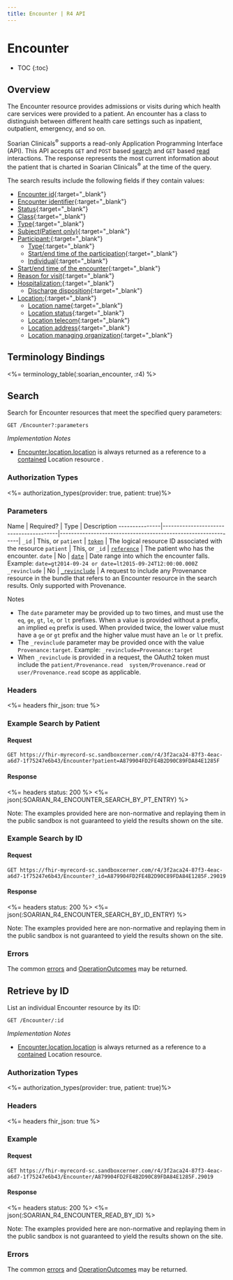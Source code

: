 ```yaml
---
title: Encounter | R4 API
---
```


# Encounter

* TOC
{:toc}

## Overview

The Encounter resource provides admissions or visits during which health care services were provided to a patient. An encounter has a class to distinguish between different health care settings such as inpatient, outpatient, emergency, and so on.

Soarian Clinicals<sup>®</sup> supports a read-only Application Programming Interface (API). This API accepts `GET` and `POST` based [search] and `GET` based [read] interactions. The response represents the most current information about the patient that is charted in Soarian Clinicals<sup>®</sup> at the time of the query. 

The search results include the following fields if they contain values:

* [Encounter id](https://hl7.org/fhir/r4/encounter-definitions.html#Encounter.id){:target="_blank"}
* [Encounter identifier](https://hl7.org/fhir/r4/encounter-definitions.html#Encounter.identifier){:target="_blank"}
* [Status](https://hl7.org/fhir/r4/encounter-definitions.html#Encounter.status){:target="_blank"}
* [Class](https://hl7.org/fhir/r4/encounter-definitions.html#Encounter.class){:target="_blank"}
* [Type](https://hl7.org/fhir/r4/encounter-definitions.html#Encounter.type){:target="_blank"}
* [Subject(Patient only)](https://hl7.org/fhir/r4/encounter-definitions.html#Encounter.subject){:target="_blank"}
* [Participant:](https://hl7.org/fhir/r4/encounter-definitions.html#Encounter.participant){:target="_blank"}
  * [Type](https://hl7.org/fhir/r4/encounter-definitions.html#Encounter.participant.type){:target="_blank"}
  * [Start/end time of the participation](https://hl7.org/fhir/r4/encounter-definitions.html#Encounter.participant.period){:target="_blank"}
  * [Individual](https://hl7.org/fhir/r4/encounter-definitions.html#Encounter.participant.individual){:target="_blank"} 
* [Start/end time of the encounter](https://hl7.org/fhir/r4/encounter-definitions.html#Encounter.period){:target="_blank"}
* [Reason for visit](https://hl7.org/fhir/r4/encounter-definitions.html#Encounter.reasonCode){:target="_blank"}
* [Hospitalization:](https://hl7.org/fhir/r4/encounter-definitions.html#Encounter.hospitalization){:target="_blank"}
  * [Discharge disposition](https://hl7.org/fhir/r4/encounter-definitions.html#Encounter.hospitalization.dischargeDisposition){:target="_blank"}
* [Location:](https://hl7.org/fhir/r4/encounter-definitions.html#Encounter.location){:target="_blank"}
  * [Location name](https://hl7.org/fhir/r4/encounter-definitions.html#Encounter.location.location){:target="_blank"}
  * [Location status](https://hl7.org/fhir/r4/encounter-definitions.html#Encounter.location.status){:target="_blank"}
  * [Location telecom](https://hl7.org/fhir/r4/encounter-definitions.html#Encounter.location.telecom){:target="_blank"}
  * [Location address](https://hl7.org/fhir/r4/encounter-definitions.html#Encounter.location.address){:target="_blank"}
  * [Location managing organization](https://hl7.org/fhir/r4/encounter-definitions.html#Encounter.location.managingOrganization){:target="_blank"}


## Terminology Bindings

<%= terminology_table(:soarian_encounter, :r4) %>

## Search

Search for Encounter resources that meet the specified query parameters:

    GET /Encounter?:parameters

_Implementation Notes_

* [Encounter.location.location](https://hl7.org/fhir/r4/encounter-definitions.html#Encounter.location.location) is always returned as a reference to a [contained](https://hl7.org/fhir/r4/references.html#contained) Location resource .

### Authorization Types

<%= authorization_types(provider: true, patient: true)%>

### Parameters

 Name          | Required?                              | Type                                                          | Description
---------------|----------------------------------------|---------------------------------------------------------------|
 `_id`         | This, or `patient`                     | [`token`]                                                     | The logical resource ID associated with the resource
 `patient`     | This, or `_id`                         | [`reference`]                                                 | The patient who has the encounter. 
 `date`        | No                                     | [`date`]                                                      | Date range into which the encounter falls. Example: `date=gt2014-09-24 or date=lt2015-09-24T12:00:00.000Z`
 `_revinclude` | No                                     | [`_revinclude`]                                               | A request to include any Provenance resource in the bundle that refers to an Encounter resource in the search results. Only supported with Provenance.

 Notes

* The `date` parameter may be provided up to two times, and must use the `eq`, `ge`, `gt`, `le`, or `lt` prefixes. When a value is provided without a prefix, an implied `eq` prefix is used. When provided twice, the lower value must have a `ge` or `gt` prefix and the higher value must have an `le` or `lt` prefix.
* The `_revinclude` parameter may be provided once with the value `Provenance:target`. Example: `_revinclude=Provenance:target`
* When `_revinclude` is provided in a request, the OAuth2 token must include the `patient/Provenance.read  system/Provenance.read`  or  `user/Provenance.read` scope as applicable.


### Headers

<%= headers fhir_json: true %>

### Example Search by Patient

#### Request

    GET https://fhir-myrecord-sc.sandboxcerner.com/r4/3f2aca24-87f3-4eac-a6d7-1f75247e6b43/Encounter?patient=A879904FD2FE4B2D90C89FDA84E1285F

#### Response

<%= headers status: 200 %>
<%= json(:SOARIAN_R4_ENCOUNTER_SEARCH_BY_PT_ENTRY) %>

Note: The examples provided here are non-normative and replaying them in the public sandbox is not guaranteed to yield the results shown on the site.

### Example Search by ID

#### Request

    GET https://fhir-myrecord-sc.sandboxcerner.com/r4/3f2aca24-87f3-4eac-a6d7-1f75247e6b43/Encounter?_id=A879904FD2FE4B2D90C89FDA84E1285F.29019

#### Response

<%= headers status: 200 %>
<%= json(:SOARIAN_R4_ENCOUNTER_SEARCH_BY_ID_ENTRY) %>

Note: The examples provided here are non-normative and replaying them in the public sandbox is not guaranteed to yield the results shown on the site.

### Errors

The common [errors] and [OperationOutcomes] may be returned.

## Retrieve by ID

List an individual Encounter resource by its ID:

    GET /Encounter/:id

_Implementation Notes_

* [Encounter.location.location](https://hl7.org/fhir/r4/encounter-definitions.html#Encounter.location.location) is always returned as a reference to a [contained](https://hl7.org/fhir/r4/references.html#contained) Location resource.

### Authorization Types

<%= authorization_types(provider: true, patient: true)%>

### Headers

<%= headers fhir_json: true %>

### Example

#### Request

    GET https://fhir-myrecord-sc.sandboxcerner.com/r4/3f2aca24-87f3-4eac-a6d7-1f75247e6b43/Encounter/A879904FD2FE4B2D90C89FDA84E1285F.29019

#### Response

<%= headers status: 200 %>
<%= json(:SOARIAN_R4_ENCOUNTER_READ_BY_ID) %>

Note: The examples provided here are non-normative and replaying them in the public sandbox is not guaranteed to yield the results shown on the site.

### Errors

The common [errors] and [OperationOutcomes] may be returned.

[search]: https://www.hl7.org/fhir/http.html#search
[read]: https://www.hl7.org/fhir/http.html#read
[`date`]: https://hl7.org/fhir/R4/search.html#date
[`token`]: https://hl7.org/fhir/R4/search.html#token
[`reference`]: https://hl7.org/fhir/R4/search.html#reference
[`_revinclude`]: https://www.hl7.org/fhir/search.html#revinclude
[errors]: ../../#client-errors
[OperationOutcomes]: https://hl7.org/fhir/R4/operationoutcome.html
